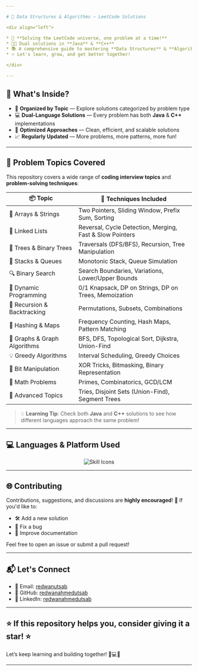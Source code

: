 ```yaml
---

# 🚀 Data Structures & Algorithms — LeetCode Solutions

<div align="left">

* 🧮 **Solving the LeetCode universe, one problem at a time!**
* 👨‍💻 Dual solutions in **Java** & **C++**
* 📚 A comprehensive guide to mastering **Data Structures** & **Algorithms**
* ⭐ Let's learn, grow, and get better together!

</div>

---
```


## 📂 What's Inside?

* 🎯 **Organized by Topic** — Explore solutions categorized by problem type
* 💻 **Dual-Language Solutions** — Every problem has both **Java** & **C++** implementations
* 🚀 **Optimized Approaches** — Clean, efficient, and scalable solutions
* 📈 **Regularly Updated** — More problems, more patterns, more fun!

---

## 🧠 Problem Topics Covered

This repository covers a wide range of **coding interview topics** and **problem-solving techniques**:

| 📦 Topic                     | 🚀 Techniques Included                                   |
| ---------------------------- | -------------------------------------------------------- |
| 🔢 Arrays & Strings          | Two Pointers, Sliding Window, Prefix Sum, Sorting        |
| 🔗 Linked Lists              | Reversal, Cycle Detection, Merging, Fast & Slow Pointers |
| 🌲 Trees & Binary Trees      | Traversals (DFS/BFS), Recursion, Tree Manipulation       |
| 🧱 Stacks & Queues           | Monotonic Stack, Queue Simulation                        |
| 🔍 Binary Search             | Search Boundaries, Variations, Lower/Upper Bounds        |
| 🎯 Dynamic Programming       | 0/1 Knapsack, DP on Strings, DP on Trees, Memoization    |
| 🧭 Recursion & Backtracking  | Permutations, Subsets, Combinations                      |
| 🔑 Hashing & Maps            | Frequency Counting, Hash Maps, Pattern Matching          |
| 🌉 Graphs & Graph Algorithms | BFS, DFS, Topological Sort, Dijkstra, Union-Find         |
| 💡 Greedy Algorithms         | Interval Scheduling, Greedy Choices                      |
| 🧩 Bit Manipulation          | XOR Tricks, Bitmasking, Binary Representation            |
| 🧮 Math Problems             | Primes, Combinatorics, GCD/LCM                           |
| 🔧 Advanced Topics           | Tries, Disjoint Sets (Union-Find), Segment Trees         |

> 💡 **Learning Tip**: Check both **Java** and **C++** solutions to see how different languages approach the same problem!

---

## 💻 Languages & Platform Used

<p align="center">
  <img src="https://skillicons.dev/icons?i=java,cpp,leetcode,git" alt="Skill Icons" />
</p>

---

## 🌐 Contributing

Contributions, suggestions, and discussions are **highly encouraged**! 🚀
If you'd like to:

* 🛠️ Add a new solution
* 🐛 Fix a bug
* 📝 Improve documentation

Feel free to open an issue or submit a pull request!

---

## 📬 Let's Connect

* 📧 Email: [redwanutsab](mailto:redwanutsab@gmail.com)
* 🐙 GitHub: [redwanahmedutsab](https://github.com/redwanahmedutsab)
* 💼 LinkedIn: [redwanahmedutsab](https://linkedin.com/in/redwanahmedutsab)

---

## ⭐ If this repository helps you, consider giving it a star! ⭐

Let’s keep learning and building together! 🧠💻✨

---
